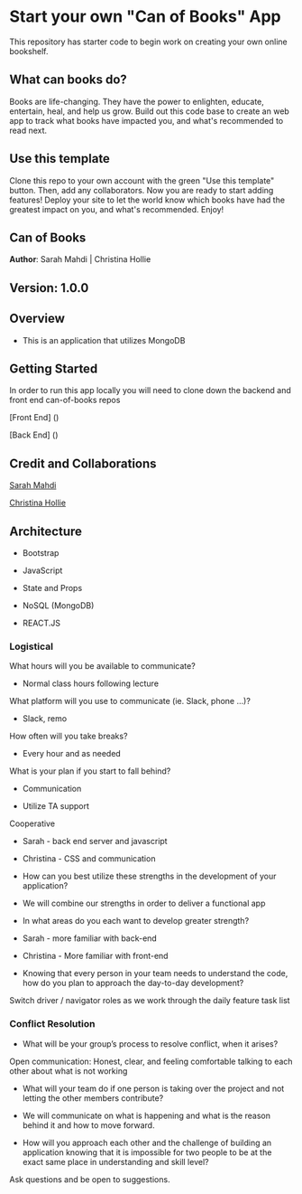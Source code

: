 # Start your own "Can of Books" App

This repository has starter code to begin work on creating your own online bookshelf.

## What can books do?

Books are life-changing. They have the power to enlighten, educate, entertain, heal, and help us grow. Build out this code base to create an web app to track what books have impacted you, and what's recommended to read next.

## Use this template

Clone this repo to your own account with the green "Use this template" button. Then, add any collaborators. Now you are ready to start adding features! Deploy your site to let the world know which books have had the greatest impact on you, and what's recommended. Enjoy!

## Can of Books

**Author**: Sarah Mahdi | Christina Hollie

## **Version**: 1.0.0

## Overview 

* This is an application that utilizes MongoDB

## Getting Started

In order to run this app locally you will need to clone down the backend and front end can-of-books repos

[Front End] ()

[Back End] ()

## Credit and Collaborations

[Sarah Mahdi](https://github.com/sarahamer13)

[Christina Hollie](https://github.com/Chollie1987)

## Architecture

* Bootstrap

* JavaScript

* State and Props

* NoSQL (MongoDB)

* REACT.JS

### Logistical

What hours will you be available to communicate?

* Normal class hours following lecture

What platform will you use to communicate (ie. Slack, phone …)?

* Slack, remo

How often will you take breaks?

* Every hour and as needed

What is your plan if you start to fall behind?

* Communication

* Utilize TA support

Cooperative

* Sarah - back end server and javascript

* Christina - CSS and communication

* How can you best utilize these strengths in the development of your application?

- We will combine our strengths in order to deliver a functional app

* In what areas do you each want to develop greater strength?

* Sarah - more familiar with back-end 

* Christina - More familiar with front-end

* Knowing that every person in your team needs to understand the code, how do you plan to approach the day-to-day development?

Switch driver / navigator roles as we work through the daily feature task list

### Conflict Resolution

* What will be your group’s process to resolve conflict, when it arises?

Open communication: Honest, clear, and feeling comfortable talking to each other about what is not working

* What will your team do if one person is taking over the project and not letting the other members contribute?

- We will communicate on what is happening and what is the reason behind it and how to move forward.

* How will you approach each other and the challenge of building an application knowing that it is impossible for two people to be at the exact same place in understanding and skill level?

Ask questions and be open to suggestions.